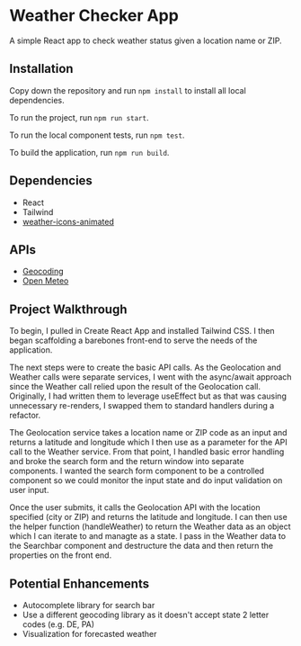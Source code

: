 # Weather Checker App

A simple React app to check weather status given a location name or ZIP.

## Installation

Copy down the repository and run `npm install` to install all local dependencies.

To run the project, run `npm run start`.

To run the local component tests, run `npm test`.

To build the application, run `npm run build`.

## Dependencies

- React
- Tailwind
- [weather-icons-animated](https://www.npmjs.com/package/weather-icons-animated)

## APIs

- [Geocoding](https://geocoding-api.open-meteo.com/)
- [Open Meteo](https://api.open-meteo.com/)

## Project Walkthrough

To begin, I pulled in Create React App and installed Tailwind CSS. I then began scaffolding a barebones front-end to serve the needs of the application.

The next steps were to create the basic API calls. As the Geolocation and Weather calls were separate services, I went with the async/await approach since the Weather call relied upon the result of the Geolocation call. Originally, I had written them to leverage useEffect but as that was causing unnecessary re-renders, I swapped them to standard handlers during a refactor.

The Geolocation service takes a location name or ZIP code as an input and returns a latitude and longitude which I then use as a parameter for the API call to the Weather service. From that point, I handled basic error handling and broke the search form and the return window into separate components. I wanted the search form component to be a controlled component so we could monitor the input state and do input validation on user input.

Once the user submits, it calls the Geolocation API with the location specified (city or ZIP) and returns the latitude and longitude. I can then use the helper function (handleWeather) to return the Weather data as an object which I can iterate to and managte as a state. I pass in the Weather data to the Searchbar component and destructure the data and then return the properties on the front end.

## Potential Enhancements

- Autocomplete library for search bar
- Use a different geocoding library as it doesn't accept state 2 letter codes (e.g. DE, PA)
- Visualization for forecasted weather